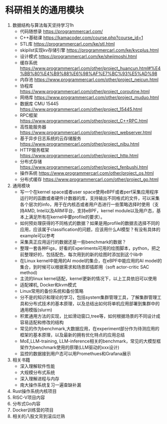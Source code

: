 # 科研相关的通用模块

1. 数据结构与算法每天坚持学习1h
    - 代码随想录 https://programmercarl.com/
    - C++基础课 https://kamacoder.com/course.php?course_id=1
    - STL库 https://programmercarl.com/ke/stl.html
    - skipilst实现kv存储引擎 https://programmercarl.com/ke/kvcplus.html
    - 设计模式 https://programmercarl.com/ke/shejimoshi.html
    - 缓存系统 https://www.programmercarl.com/other/project_huancun.html#%E4%BB%80%E4%B9%88%E6%98%AF%E7%BC%93%E5%AD%98
    - 内存池 https://www.programmercarl.com/other/project_neicun.html
    - 协程库 https://www.programmercarl.com/other/project_coroutine.html
    - 网络库 https://www.programmercarl.com/other/project_muduo.html
    - 数据库 CMU 15445 https://www.programmercarl.com/other/project_15445.html
    - RPC框架 https://www.programmercarl.com/other/project_C++RPC.html
    - 高性能服务器 https://www.programmercarl.com/other/project_webserver.html
    - 基于异步日志系统的云存储服务 https://www.programmercarl.com/other/project_nibu.html
    - HTTP服务框架 https://www.programmercarl.com/other/project_http.html
    - 分布式存储 https://www.programmercarl.com/other/project_fenbushi.html
    - 操作系统 https://www.programmercarl.com/other/project_os.html
    - 分布式缓存 https://www.programmercarl.com/other/project_go.html
2. 通用模块
    - 写一个在kernel space或者user space使用eBPF或者perf采集应用程序运行时的函数或者硬件计数器的库，支持输出不同格式的文件，可以采集各个层次的info，用于在内核态或者用户态进行一些策略选择时使用（支持AMD, Intel以及ARM平台，支持eBPF，kernel module以及用户态，基本上满足所有在kernel中要profile的要求）。
    - 如何预处理获得的不同格式的数据？如果是用profile的数据去选择不同的应用，应该属于classification的问题，应该用什么AI模型？有没有具体的example可以参考
    - 采集真正应用运行的数据还是一些benchmark的数据？
    - 整理一套各种Figs，好看的Experiments可用的绘图脚本，python，把之前整理好的，包括配色，每次用到的新的绘图时添加到这个lib中
    - 在Linux kernel中能用的AI model的集合，在eBPF中能应用的AI model的集合，到时候可以根据需求和场景即插即用（soft actor-critic SAC method)
    - 主流的linux kernel适配，kernel更新的情况下，以上工具依旧可以使用
    - 适配裸机, Docker和kvm模式
    - Linux常用的备份系统和备份策略
    - 分不是的知识和理论的学习，包括system集群管理工具，了解集群管理工具和分布式技术的基本原理，以及总结出如何将单机应用部署到集群中的通用模版(slurm)
    - 积累通用方法的实现，比如滑动窗口,tree等，如何根据场景的不同设计成容易适配和修改的结构
    - 常见的作为benchmark,大数据应用，在experiment部分作为待测应用的框架的基本原理，以及最新的拥有优化特点的应用总结
    - MoE,LLM-training, LLM-inference相关的benchmark，常见的大模型框架作为benchmark使用的原理(LLM驱动的xxx设计)
    - 监控的数据接到用户态可以用Promethues和Grafana展示
3. 相关书籍
    - 深入理解软件性能
    - 大规模分布式系统
    - 深入理解进程与内存
    - 南大操作系统复习一遍查缺补漏
4. Rust操作系统内核项目
5. RISC-V项目内容
6. 分布式Go内容
7. Docker训练营的项目
8. 相关的八股文背到滚瓜烂熟
     